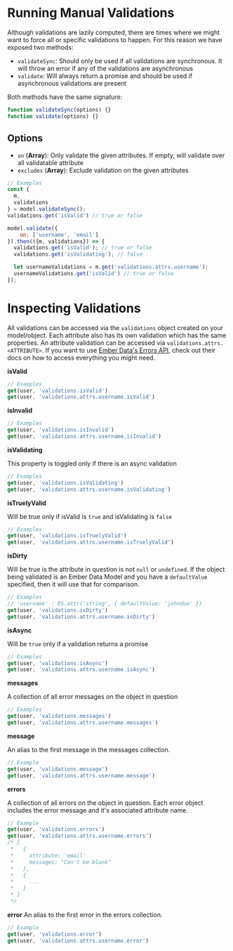 # Running Manual Validations
Although validations are lazily computed, there are times where we might want to force all or specific validations to happen. For this reason we have exposed two methods:

* `validateSync`: Should only be used if all validations are synchronous. It will throw an error if any of the validations are asynchronous
* `validate`: Will always return a promise and should be used if asynchronous validations are present

Both methods have the same signature:
```javascript
function validateSync(options) {}
function validate(options) {}
```

## Options
* `on` (**Array**): Only validate the given attributes. If empty, will validate over all validatable attribute
* `excludes` (**Array**): Exclude validation on the given attributes

```javascript
// Examples
const {
  m,
  validations
} = model.validateSync();
validations.get('isValid') // true or false

model.validate({
    on: ['username', 'email']
}).then(({m, validations}) => {
  validations.get('isValid'); // true or false
  validations.get('isValidating'); // false

  let usernameValidations = m.get('validations.attrs.username');
  usernameValidations.get('isValid') // true or false
});
```

# Inspecting Validations
All validations can be accessed via the `validations` object created on your model/object. Each attribute also has its own validation which has the same properties. An attribute validation can be accessed via `validations.attrs.<ATTRIBUTE>`. If you want to use [Ember Data's Errors API](http://emberjs.com/api/data/classes/DS.Errors.html), check out their docs on how to access everything you might need.

**isValid**
```javascript
// Examples
get(user, 'validations.isValid')
get(user, 'validations.attrs.username.isValid')
```

**isInvalid**
```javascript
// Examples
get(user, 'validations.isInvalid')
get(user, 'validations.attrs.username.isInvalid')
```

**isValidating**

This property is toggled only if there is an async validation

```javascript
// Examples
get(user, 'validations.isValidating')
get(user, 'validations.attrs.username.isValidating')
```

**isTruelyValid**

Will be true only if isValid is `true` and isValidating is `false`

```javascript
// Examples
get(user, 'validations.isTruelyValid')
get(user, 'validations.attrs.username.isTruelyValid')
```

**isDirty**

Will be true is the attribute in question is not `null` or `undefined`. If the object being validated is an Ember Data Model and you have a `defaultValue` specified, then it will use that for comparison.

```javascript
// Examples
// 'username' : DS.attr('string', { defaultValue: 'johndoe' })
get(user, 'validations.isDirty')
get(user, 'validations.attrs.username.isDirty')
```

**isAsync**

Will be `true` only if a validation returns a promise

```javascript
// Examples
get(user, 'validations.isAsync')
get(user, 'validations.attrs.username.isAsync')
```

**messages**

A collection of all error messages on the object in question

```javascript
// Examples
get(user, 'validations.messages')
get(user, 'validations.attrs.username.messages')
```

**message**

An alias to the first message in the messages collection.

```javascript
// Example
get(user, 'validations.message')
get(user, 'validations.attrs.username.message')
```

**errors**

A collection of all errors on the object in question. Each error object includes the error message and it's associated attribute name.

```javascript
// Example
get(user, 'validations.errors')
get(user, 'validations.attrs.username.errors')
/* [
 *   {
 *     attribute: 'email'
 *     messages: "Can't be blank"
 *   },
 *   {
 *     ...
 *   }
 * ]
 */
```

**error**
An alias to the first error in the errors collection.

```javascript
// Example
get(user, 'validations.error')
get(user, 'validations.attrs.username.error')
```
